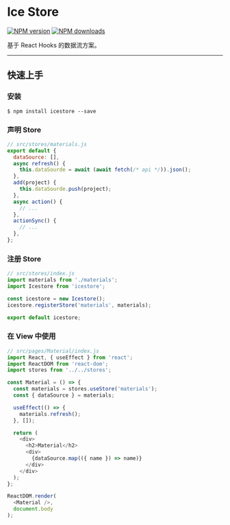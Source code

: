 # Ice Store

[![NPM version](https://img.shields.io/npm/v/icestore.svg?style=flat)](https://npmjs.org/package/icestore)
[![NPM downloads](http://img.shields.io/npm/dm/icestore.svg?style=flat)](https://npmjs.org/package/icestore)

基于 React Hooks 的数据流方案。

---

## 快速上手

### 安装

```
$ npm install icestore --save
```

### 声明 Store

```javascript
// src/stores/materials.js
export default {
  dataSource: [],
  async refresh() {
    this.dataSourde = await (await fetch(/* api */)).json();
  },
  add(project) {
    this.dataSourde.push(project);
  },
  async action() {
    // ...
  },
  actionSync() {
    // ...
  },
};
```

### 注册 Store

```javascript
// src/stores/index.js
import materials from './materials';
import Icestore from 'icestore';

const icestore = new Icestore();
icestore.registerStore('materials', materials);

export default icestore;
```

### 在 View 中使用

```javascript
// src/pages/Material/index.js
import React, { useEffect } from 'react';
import ReactDOM from 'react-dom';
import stores from '../../stores';

const Material = () => {
  const materials = stores.useStore('materials');
  const { dataSource } = materials;

  useEffect(() => {
    materials.refresh();
  }, []);

  return (
    <div>
      <h2>Material</h2>
      <div>
        {dataSource.map(({ name }) => name)}
      </div>
    </div>
  );
};

ReactDOM.render(
  <Material />,
  document.body
);
```